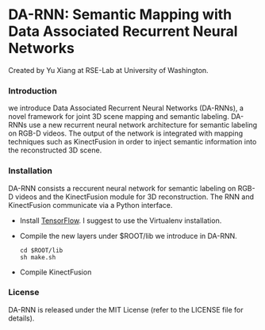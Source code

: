 # DA-RNN: Semantic Mapping with Data Associated Recurrent Neural Networks

Created by Yu Xiang at RSE-Lab at University of Washington.

### Introduction

we introduce Data Associated Recurrent Neural Networks (DA-RNNs), a novel framework for joint 3D scene mapping and semantic labeling. DA-RNNs use a new recurrent neural network architecture for semantic labeling on RGB-D videos. The output of the network is integrated with mapping techniques such as KinectFusion in order to inject semantic information into the reconstructed 3D scene.

### Installation

DA-RNN consists a reccurent neural network for semantic labeling on RGB-D videos and the KinectFusion module for 3D reconstruction. The RNN and KinectFusion communicate via a Python interface.

- Install [TensorFlow](https://www.tensorflow.org/get_started/os_setup). I suggest to use the Virtualenv installation.

- Compile the new layers under $ROOT/lib we introduce in DA-RNN.
    ```Shell
    cd $ROOT/lib
    sh make.sh
    ```

- Compile KinectFusion

### License

DA-RNN is released under the MIT License (refer to the LICENSE file for details).
